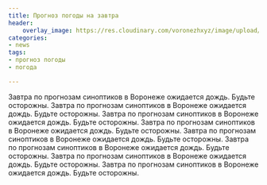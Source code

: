 ```yaml
---
title: Прогноз погоды на завтра
header:
    overlay_image: https://res.cloudinary.com/voronezhxyz/image/upload/v1630161887/dozhd_bliki_steklo_kapli_92855_300x168_aqpglv.jpg
categories:
- news
tags:
- прогноз погоды
- погода

---
```

Завтра по прогнозам синоптиков в Воронеже ожидается дождь. Будьте осторожны.
Завтра по прогнозам синоптиков в Воронеже ожидается дождь. Будьте осторожны.
Завтра по прогнозам синоптиков в Воронеже ожидается дождь. Будьте осторожны.
Завтра по прогнозам синоптиков в Воронеже ожидается дождь. Будьте осторожны.
Завтра по прогнозам синоптиков в Воронеже ожидается дождь. Будьте осторожны.
Завтра по прогнозам синоптиков в Воронеже ожидается дождь. Будьте осторожны.
Завтра по прогнозам синоптиков в Воронеже ожидается дождь. Будьте осторожны.
Завтра по прогнозам синоптиков в Воронеже ожидается дождь. Будьте осторожны.